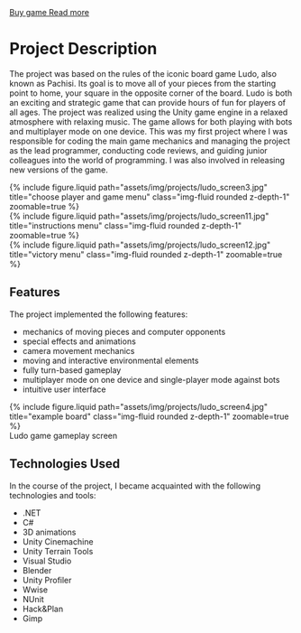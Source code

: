 <div class="links">
  <a href="https://www.nintendo.com/us/store/products/ludo-game-just-chill-out-switch/" class="btn btn-amber btn-sm z-depth-0" role="button">Buy game <i class="fa fa-cart-shopping"></i></a>
   <a href="http://farmind.pl/en/just-chill-out/" class="btn btn-amber btn-sm z-depth-0" role="button">Read more <i class="fa fa-book"></i></a>
</div>

# Project Description

The project was based on the rules of the iconic board game Ludo, also known as Pachisi. Its goal is to move all of your pieces from the starting point to home, your square in the opposite corner of the board. Ludo is both an exciting and strategic game that can provide hours of fun for players of all ages. The project was realized using the Unity game engine in a relaxed atmosphere with relaxing music. The game allows for both playing with bots and multiplayer mode on one device. This was my first project where I was responsible for coding the main game mechanics and managing the project as the lead programmer, conducting code reviews, and guiding junior colleagues into the world of programming. I was also involved in releasing new versions of the game.

<div class="row">
    <div class="col-sm mt-3 mt-md-0">
        {% include figure.liquid  path="assets/img/projects/ludo_screen3.jpg" title="choose player and game menu" class="img-fluid rounded z-depth-1" zoomable=true %}
    </div>
    <div class="col-sm mt-3 mt-md-0">
        {% include figure.liquid path="assets/img/projects/ludo_screen11.jpg" title="instructions menu" class="img-fluid rounded z-depth-1" zoomable=true %}
    </div>
    <div class="col-sm mt-3 mt-md-0">
        {% include figure.liquid path="assets/img/projects/ludo_screen12.jpg" title="victory menu" class="img-fluid rounded z-depth-1" zoomable=true %}
    </div>
</div>

## Features

The project implemented the following features:

- mechanics of moving pieces and computer opponents
- special effects and animations
- camera movement mechanics
- moving and interactive environmental elements
- fully turn-based gameplay
- multiplayer mode on one device and single-player mode against bots
- intuitive user interface

<div class="row justify-content-sm-center">
    <div class="col-sm-8 mt-3 mt-md-0">
        {% include figure.liquid path="assets/img/projects/ludo_screen4.jpg" title="example board" class="img-fluid rounded z-depth-1" zoomable=true %}
    </div>
</div>
<div class="caption">
    Ludo game gameplay screen
</div>

## Technologies Used

In the course of the project, I became acquainted with the following technologies and tools:

- .NET
- C#
- 3D animations
- Unity Cinemachine
- Unity Terrain Tools
- Visual Studio
- Blender
- Unity Profiler
- Wwise
- NUnit
- Hack&Plan
- Gimp

